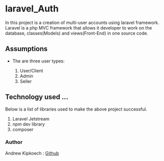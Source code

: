# laravel_Auth 
In this project is a creation of multi-user accounts using laravel framework.<br>
Laravel is a php MVC framework that allows it developer to work on the database, classes(Models) and views(Front-End) in one source code.<br>
## Assumptions
<ul>
<li>The are three user types:</li>
<ol>
<li>User/Client</li>
<li>Admin</li>
<li>Seller</li>
</ol>
</ul>

## Technology used ...
Below is a list of libraries used to make the above project successful.<br>
<ol>
<li>Laravel Jetstream</li>
<li>npm dev library</li>
<li>composer</li>
</ol>

### Author
Andrew Kipkoech : <t>
<a href = "https://github.com/Cyborg1999"> Github </a>
